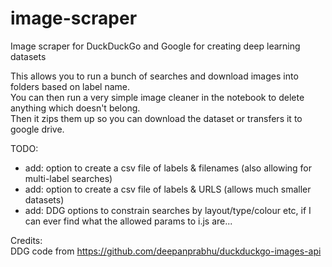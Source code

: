 # image-scraper
Image scraper for DuckDuckGo and Google for creating deep learning datasets

This allows you to run a bunch of searches and download images into folders based on label name. \
You can then run a very simple image cleaner in the notebook to delete anything which doesn't belong. \
Then it zips them up so you can download the dataset or transfers it to google drive.

TODO:
- add: option to create a csv file of labels & filenames (also allowing for multi-label searches)
- add: option to create a csv file of labels & URLS (allows much smaller datasets)
- add: DDG options to constrain searches by layout/type/colour etc, if I can ever find what the allowed params to i.js are...  

Credits: \
DDG code from https://github.com/deepanprabhu/duckduckgo-images-api  
